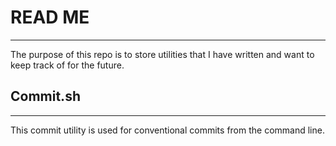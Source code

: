 # READ ME
---

The purpose of this repo is to store utilities that I have written and want to keep track of for the future.

## Commit.sh
---
This commit utility is used for conventional commits from the command line.
